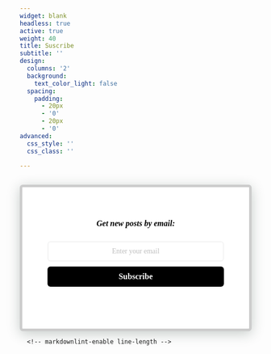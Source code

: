 ```yaml
---
widget: blank
headless: true
active: true
weight: 40
title: Suscribe
subtitle: ''
design:
  columns: '2'
  background:
    text_color_light: false
  spacing:
    padding:
      - 20px
      - '0'
      - 20px
      - '0'
advanced:
  css_style: ''
  css_class: ''

---
```

<style>
      @import url('https://fonts.googleapis.com/css?family=Montserrat:300,400,500,700');
      .form-preview {
      display: block;
      margin-top: 30px;
      padding: 40px 50px 40px 50px;
      max-width: 350px;
      min-height: 200px;
      border-radius: 6px;
      box-shadow: 0 5px 25px rgba(34, 60, 47, 0.25);
      }
      .form-preview .preview-heading {
      width: 100%;
      }
      .form-preview .preview-input-field {
      margin-top: 20px;
      width: 100%;
      }
      .form-preview .preview-input-field input {
      width: 100%;
      height: 40px;
      border-radius: 6px;
      border: 2px solid #e9e8e8;
      background-color: #fff;
      outline: none;
      }
      .form-preview .preview-input-field input::placeholder, .form-preview .preview-input-field input {
      opacity: 0.5;
      color: #000;
      font-family: "Montserrat";
      font-size: 14px;
      font-weight: 500;
      line-height: 20px;
      text-align: center;
      }
      .form-preview .preview-submit-button {
      margin-top: 10px;
      width: 100%;
      }
      .form-preview .preview-submit-button button {
      width: 100%;
      height: 40px;
      border: 0;
      border-radius: 6px;
      line-height: 0px;
      }
      .form-preview .preview-submit-button button:hover {
      cursor: pointer;
      }

      <!-- markdownlint-disable line-length -->
      </style><form data-v-dbd5f0a2="" action="https://api.follow.it/subscription-form/N1Jza3ZZZ2FaWmxyTkFpMkFNK1o1MWJ1SGUyRjBUYnRpc2lVR0s2eFNrTjl6N0luVVM3azNnNUJmMGh2N3pBSm9pOEVqZGFJY1ZZbXgvSjV1Y1lLTjdZYWRMUzRlT1BvQ2hYUlRmMHRYSytHc0hqWHdHOXFEbXJ3UkVLWG9FdU58S1RiMzNvVWwwT1RETjhPWTNtWC80SjNONFlnVFFYd0I2R25JcVgvZ1NrZz0=/8" method="post"><div data-v-dbd5f0a2="" class="form-preview" style="background-color: rgb(255, 255, 255); border-style: solid; border-width: 5px; border-color: rgb(204, 204, 204); position: relative;"><div data-v-dbd5f0a2="" class="preview-heading"><h5 data-v-dbd5f0a2="" style="font-family: Montserrat; font-weight: bold; color: rgb(0, 0, 0); font-size: 16px; text-align: center;">Get new posts by email:</h5></div> <div data-v-dbd5f0a2="" class="preview-input-field"><input data-v-dbd5f0a2="" type="email" name="email" placeholder="Enter your email" spellcheck="false"></div> <div data-v-dbd5f0a2="" class="preview-submit-button"><button data-v-dbd5f0a2="" type="submit" style="font-family: Montserrat; font-weight: bold; color: rgb(255, 255, 255); font-size: 16px; text-align: center; background-color: rgb(0, 0, 0);">Subscribe</button></div></div></form>
      <!-- markdownlint-enable line-length -->
